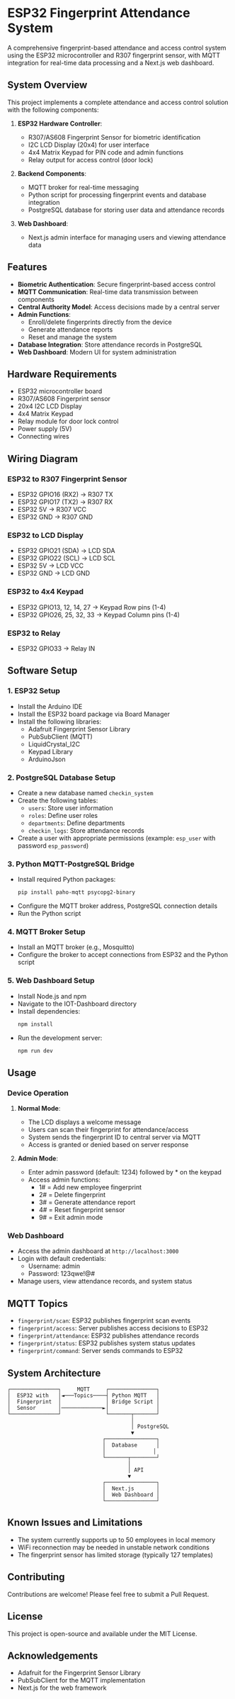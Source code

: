 # ESP32 Fingerprint Attendance System

A comprehensive fingerprint-based attendance and access control system using the ESP32 microcontroller and R307 fingerprint sensor, with MQTT integration for real-time data processing and a Next.js web dashboard.

## System Overview

This project implements a complete attendance and access control solution with the following components:

1. **ESP32 Hardware Controller**:
   - R307/AS608 Fingerprint Sensor for biometric identification
   - I2C LCD Display (20x4) for user interface
   - 4x4 Matrix Keypad for PIN code and admin functions
   - Relay output for access control (door lock)

2. **Backend Components**:
   - MQTT broker for real-time messaging
   - Python script for processing fingerprint events and database integration
   - PostgreSQL database for storing user data and attendance records

3. **Web Dashboard**:
   - Next.js admin interface for managing users and viewing attendance data

## Features

- **Biometric Authentication**: Secure fingerprint-based access control
- **MQTT Communication**: Real-time data transmission between components
- **Central Authority Model**: Access decisions made by a central server
- **Admin Functions**: 
  - Enroll/delete fingerprints directly from the device
  - Generate attendance reports
  - Reset and manage the system
- **Database Integration**: Store attendance records in PostgreSQL
- **Web Dashboard**: Modern UI for system administration

## Hardware Requirements

- ESP32 microcontroller board
- R307/AS608 Fingerprint sensor
- 20x4 I2C LCD Display
- 4x4 Matrix Keypad
- Relay module for door lock control
- Power supply (5V)
- Connecting wires

## Wiring Diagram

### ESP32 to R307 Fingerprint Sensor
- ESP32 GPIO16 (RX2) → R307 TX
- ESP32 GPIO17 (TX2) → R307 RX
- ESP32 5V → R307 VCC
- ESP32 GND → R307 GND

### ESP32 to LCD Display
- ESP32 GPIO21 (SDA) → LCD SDA
- ESP32 GPIO22 (SCL) → LCD SCL
- ESP32 5V → LCD VCC
- ESP32 GND → LCD GND

### ESP32 to 4x4 Keypad
- ESP32 GPIO13, 12, 14, 27 → Keypad Row pins (1-4)
- ESP32 GPIO26, 25, 32, 33 → Keypad Column pins (1-4)

### ESP32 to Relay
- ESP32 GPIO33 → Relay IN

## Software Setup

### 1. ESP32 Setup
- Install the Arduino IDE
- Install the ESP32 board package via Board Manager
- Install the following libraries:
  - Adafruit Fingerprint Sensor Library
  - PubSubClient (MQTT)
  - LiquidCrystal_I2C
  - Keypad Library
  - ArduinoJson

### 2. PostgreSQL Database Setup
- Create a new database named `checkin_system`
- Create the following tables:
  - `users`: Store user information
  - `roles`: Define user roles
  - `departments`: Define departments
  - `checkin_logs`: Store attendance records
- Create a user with appropriate permissions (example: `esp_user` with password `esp_password`)

### 3. Python MQTT-PostgreSQL Bridge
- Install required Python packages:
  ```bash
  pip install paho-mqtt psycopg2-binary
  ```
- Configure the MQTT broker address, PostgreSQL connection details
- Run the Python script

### 4. MQTT Broker Setup
- Install an MQTT broker (e.g., Mosquitto)
- Configure the broker to accept connections from ESP32 and the Python script

### 5. Web Dashboard Setup
- Install Node.js and npm
- Navigate to the IOT-Dashboard directory
- Install dependencies:
  ```bash
  npm install
  ```
- Run the development server:
  ```bash
  npm run dev
  ```

## Usage

### Device Operation

1. **Normal Mode**:
   - The LCD displays a welcome message
   - Users can scan their fingerprint for attendance/access
   - System sends the fingerprint ID to central server via MQTT
   - Access is granted or denied based on server response

2. **Admin Mode**:
   - Enter admin password (default: 1234) followed by * on the keypad
   - Access admin functions:
     - 1# = Add new employee fingerprint
     - 2# = Delete fingerprint
     - 3# = Generate attendance report
     - 4# = Reset fingerprint sensor
     - 9# = Exit admin mode

### Web Dashboard

- Access the admin dashboard at `http://localhost:3000`
- Login with default credentials:
  - Username: admin
  - Password: 123qwe!@#
- Manage users, view attendance records, and system status

## MQTT Topics

- `fingerprint/scan`: ESP32 publishes fingerprint scan events
- `fingerprint/access`: Server publishes access decisions to ESP32
- `fingerprint/attendance`: ESP32 publishes attendance records
- `fingerprint/status`: ESP32 publishes system status updates
- `fingerprint/command`: Server sends commands to ESP32

## System Architecture

```
┌───────────────┐     MQTT     ┌───────────────┐
│  ESP32 with   │◄───Topics────┤ Python MQTT   │
│  Fingerprint  │              │ Bridge Script │
│  Sensor       │─────────────►│               │
└───────────────┘              └───────┬───────┘
                                       │
                                       │ PostgreSQL
                                       ▼
                              ┌────────────────┐
                              │  Database      │
                              │               │
                              └───────┬────────┘
                                      │
                                      │ API
                                      ▼
                              ┌────────────────┐
                              │  Next.js       │
                              │  Web Dashboard │
                              └────────────────┘
```

## Known Issues and Limitations

- The system currently supports up to 50 employees in local memory
- WiFi reconnection may be needed in unstable network conditions
- The fingerprint sensor has limited storage (typically 127 templates)

## Contributing

Contributions are welcome! Please feel free to submit a Pull Request.

## License

This project is open-source and available under the MIT License.

## Acknowledgements

- Adafruit for the Fingerprint Sensor Library
- PubSubClient for the MQTT implementation
- Next.js for the web framework
